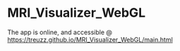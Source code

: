 # MRI_Visualizer_WebGL

The app is online, and accessible @ https://treuzz.github.io/MRI_Visualizer_WebGL/main.html

